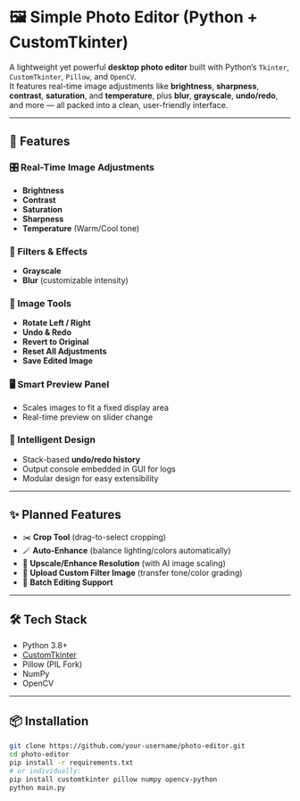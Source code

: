 # 🖼️ Simple Photo Editor (Python + CustomTkinter)

A lightweight yet powerful **desktop photo editor** built with Python’s `Tkinter`, `CustomTkinter`, `Pillow`, and `OpenCV`.  
It features real-time image adjustments like **brightness**, **sharpness**, **contrast**, **saturation**, and **temperature**, plus **blur**, **grayscale**, **undo/redo**, and more — all packed into a clean, user-friendly interface.

---

## 🚀 Features

### 🎛️ Real-Time Image Adjustments
- **Brightness**
- **Contrast**
- **Saturation**
- **Sharpness**
- **Temperature** (Warm/Cool tone)

### 🧩 Filters & Effects
- **Grayscale**
- **Blur** (customizable intensity)

### 🔄 Image Tools
- **Rotate Left / Right**
- **Undo & Redo**
- **Revert to Original**
- **Reset All Adjustments**
- **Save Edited Image**

### 🖥️ Smart Preview Panel
- Scales images to fit a fixed display area
- Real-time preview on slider change

### 🧠 Intelligent Design
- Stack-based **undo/redo history**
- Output console embedded in GUI for logs
- Modular design for easy extensibility

---

## ✨ Planned Features
- ✂️ **Crop Tool** (drag-to-select cropping)
- 🪄 **Auto-Enhance** (balance lighting/colors automatically)
- 🧠 **Upscale/Enhance Resolution** (with AI image scaling)
- 🎨 **Upload Custom Filter Image** (transfer tone/color grading)
- 🔁 **Batch Editing Support**

---

## 🛠 Tech Stack

- Python 3.8+
- [CustomTkinter](https://github.com/TomSchimansky/CustomTkinter)
- Pillow (PIL Fork)
- NumPy
- OpenCV

---

## 📦 Installation

```bash
git clone https://github.com/your-username/photo-editor.git
cd photo-editor
pip install -r requirements.txt
# or individually:
pip install customtkinter pillow numpy opencv-python
python main.py
